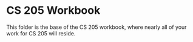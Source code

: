 # CS 205 Workbook

This folder is the base of the CS 205 workbook, where nearly all of your
work for CS 205 will reside.
